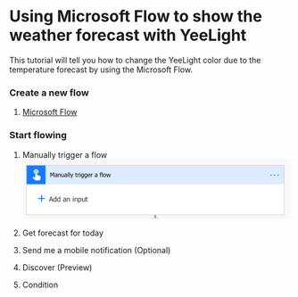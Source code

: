 # Using Microsoft Flow to show the weather forecast with YeeLight

This tutorial will tell you how to change the YeeLight color due to the temperature forecast by using the Microsoft Flow.

### Create a new flow
1. [Microsoft Flow](https://flow.microsoft.com)


### Start flowing
1. Manually trigger a flow
![Manually trigger](./images/manually.png)

2. Get forecast for today

3. Send me a mobile notification (Optional)

4. Discover (Preview)

5. Condition